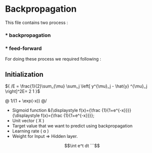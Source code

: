 # Backpropagation
This file contains two process :
### * backpropagation  
### * feed-forward

For doing these process we required following :
## Initialization
${ /E = \frac{1}{2}\sum_{\mu} \sum_j \left[ y^{\mu}_j - \hat{y} ^{\mu}_j \right]^2E= 
2
1 }$

@ 1/(1 + \exp(-x)) @/
* Sigmoid function
&{\displaystyle f(x)={\frac {1}{1+e^{-x}}}} {\displaystyle f(x)={\frac {1}{1+e^{-x}}}};
* Unit vector ( X )
* Target value that we want to predict using backpropagation
* Learning rate ( &alpha; )
* Weight for Input &Rightarrow; Hidden layer.

```math
\int e^t dt
```​

